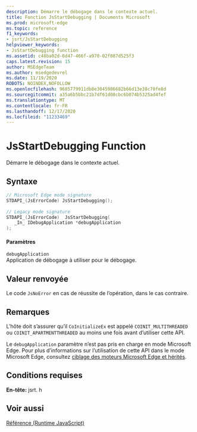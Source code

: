```yaml
---
description: Démarre le débogage dans le contexte actuel.
title: Fonction JsStartDebugging | Documents Microsoft
ms.prod: microsoft-edge
ms.topic: reference
f1_keywords:
- jsrt/JsStartDebugging
helpviewer_keywords:
- JsStartDebugging function
ms.assetid: c48ba02d-6d47-466f-a970-02f087d525f3
caps.latest.revision: 15
author: MSEdgeTeam
ms.author: msedgedevrel
ms.date: 11/19/2020
ROBOTS: NOINDEX,NOFOLLOW
ms.openlocfilehash: 9685779911db8e3045986682b66d13e38c70fe8d
ms.sourcegitcommit: a35a6b5bbc21b7df61d08cbc6b074b5325ad4fef
ms.translationtype: MT
ms.contentlocale: fr-FR
ms.lasthandoff: 12/17/2020
ms.locfileid: "11233469"
---
```

# JsStartDebugging Function

Démarre le débogage dans le contexte actuel.  
  
## Syntaxe  
  
```cpp  
// Microsoft Edge mode signature  
STDAPI_(JsErrorCode) JsStartDebugging();  
  
// Legacy mode signature  
STDAPI_(JsErrorCode)  JsStartDebugging(  
   _In_ IDebugApplication *debugApplication  
);  
```  
  
#### Paramètres  
 `debugApplication`  
 Application de débogage à utiliser pour le débogage.  
  
## Valeur renvoyée  
 Le code `JsNoError` en cas de réussite de l’opération, dans le cas contraire.  
  
## Remarques  
 L’hôte doit s’assurer qu’il `CoInitializeEx` est appelé `COINIT_MULTITHREADED` ou `COINIT_APARTMENTTHREADED` au moins une fois avant d’utiliser cette API.  
  
 Le `debugApplication` paramètre n’est pas pris en charge en mode Microsoft Edge. Pour plus d’informations sur l’utilisation de cette API dans le mode Microsoft Edge, consultez [ciblage des moteurs Microsoft Edge et hérités](../chakra-hosting/targeting-edge-vs-legacy-engines-in-jsrt-apis.md).  
  
## Conditions requises  
 **En-tête:** jsrt. h  
  
## Voir aussi  
 [Référence (Runtime JavaScript)](../chakra-hosting/reference-javascript-runtime.md)
